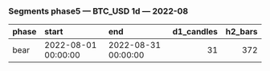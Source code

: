 ### Segments phase5 — BTC_USD 1d — 2022-08

| phase   | start               | end                 |   d1_candles |   h2_bars |
|:--------|:--------------------|:--------------------|-------------:|----------:|
| bear    | 2022-08-01 00:00:00 | 2022-08-31 00:00:00 |           31 |       372 |
